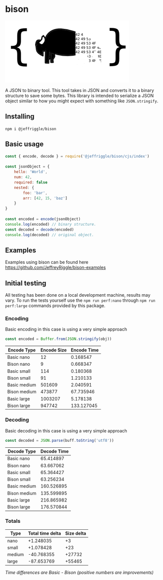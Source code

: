 
# bison
![bison](./bison.png)

A JSON to binary tool. This tool takes in JSON and converts it to a binary structure to save some bytes. This library is intended to serialize a JSON object similar to how you might expect with something like `JSON.stringify`.


## Installing
`npm i @jeffriggle/bison`

## Basic usage
```javascript
const { encode, decode } = require('@jeffriggle/bison/cjs/index')

const jsonObject = {
    hello: 'World',
    num: 42,
    required: false
    nested: {
        foo: 'bar',
        arr: [42, 15, 'baz']
    }
}

const encoded = encode(jsonObject)
console.log(encoded) // binary structure.
const decoded = decode(encoded)
console.log(decoded) // original object.
```

## Examples
Examples using bison can be found here https://github.com/JeffreyRiggle/bison-examples

## Initial testing
All testing has been done on a local development machine, results may vary. To run the tests yourself use the `npm run perf:nano` through `npm run perf:large` commands provided by this package.

### Encoding
Basic encoding in this case is using a very simple approach

```javascript
const encoded = Buffer.from(JSON.stringify(obj))
```

| Encode Type | Encode Size | Encode Time |
| - | - | - |
| Basic nano | 12 | 0.168547 |
| Bison nano | 9 | 0.668347 |
| Basic small | 114 | 0.180368 |
| Bison small | 91 | 1.210133 |
| Basic medium | 501609 | 2.040591 |
| Bison medium | 473877 | 67.735946 |
| Basic large | 1003207 | 5.178138 |
| Bison large | 947742 | 133.127045 |

### Decoding
Basic decoding in this case is using a very simple approach

```javascript
const decoded = JSON.parse(buff.toString('utf8'))
```

| Decode Type | Decode Time |
| - | - |
| Basic nano | 65.414897 |
| Bison nano | 63.667062 |
| Basic small | 65.364427 |
| Bison small | 63.256234 |
| Basic medium | 160.526895 |
| Bison medium | 135.599895 |
| Basic large | 216.865982 |
| Bison large | 176.570844 |

### Totals

| Type | Total time delta | Size delta |
| - | - | - |
| nano | +1.248035 | +3 |
| small | +1.078428 | +23 |
| medium | -40.768355 | +27732 |
| large | -87.653769 | +55465 |

_Time differences are Basic - Bison (positive numbers are improvements)_
